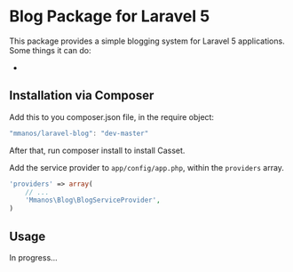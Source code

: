 Blog Package for Laravel 5
==========================

This package provides a simple blogging system for Laravel 5 applications.
Some things it can do:

* 

Installation via Composer
-------------------------

Add this to you composer.json file, in the require object:

```javascript
"mmanos/laravel-blog": "dev-master"
```

After that, run composer install to install Casset.

Add the service provider to `app/config/app.php`, within the `providers` array.

```php
'providers' => array(
	// ...
	'Mmanos\Blog\BlogServiceProvider',
)
```

Usage
-----

In progress...
